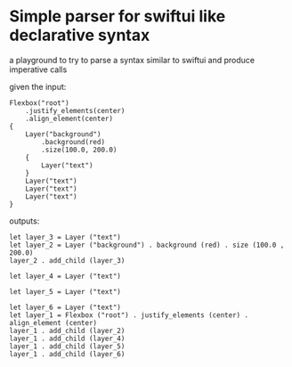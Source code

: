 # Simple parser for swiftui like declarative syntax
a playground to try to parse a syntax similar to swiftui and produce imperative calls

given the input:
```
Flexbox("root")
    .justify_elements(center)
    .align_element(center)
{
    Layer("background")
        .background(red)
        .size(100.0, 200.0)
    {
        Layer("text")
    }
    Layer("text")
    Layer("text")
    Layer("text")
}
```

outputs:
```
let layer_3 = Layer ("text")
let layer_2 = Layer ("background") . background (red) . size (100.0 , 200.0)
layer_2 . add_child (layer_3)

let layer_4 = Layer ("text")

let layer_5 = Layer ("text")

let layer_6 = Layer ("text")
let layer_1 = Flexbox ("root") . justify_elements (center) . align_element (center)
layer_1 . add_child (layer_2)
layer_1 . add_child (layer_4)
layer_1 . add_child (layer_5)
layer_1 . add_child (layer_6)
```